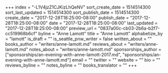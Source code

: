 +++
index = "-L1V4jzZ1CJKizLhQeNV"
sort_create_date = 1514514300
sort_last_updated = 1514514300
sort_publish_date = 1514514300
create_date = "2017-12-28T18:25:00-08:00"
publish_date = "2017-12-28T18:25:00-08:00"
date = "2017-12-28T18:25:00-08:00"
last_updated = "2017-12-28T18:25:00-08:00"
preview_url = "0837a00c-cb03-2b6a-b2f7-cc519968b6cf"
byline = "Anne Lamott"
title = "Anne Lamott"
alphabetize_by = "lamott"
is_draft = ""
is_seattle_pnw_writer = false
written_about = ""
books_author = "writers/anne-lamott.md"
reviews_about = "writers/anne-lamott.md"
notes_about = "writers/anne-lamott.md"
sponsorships_author = ["sponsorships/an-evening-with-anne-lamott-2017.md", "sponsorships/an-evening-with-anne-lamott.md"]
email = ""
twitter = ""
website = ""
bio = ""
reviews_byline = ""
notes_byline = ""
books_translator = ""
+++
